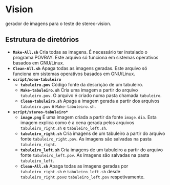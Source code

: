 # Vision
gerador de imagens para o teste de stereo-vision.

## Estrutura de diretórios

- **`Make-All.sh`** Cria todas as imagens. É necessário ter instalado o programa POVRAY. Este arquivo só funciona em sistemas operativos basados em GNU/Linux.
- **`Clean-All.sh`** Apaga todas as imagens geradas. Este arquivo só funciona em sistemas operativos basados em GNU/Linux.
- **`script/mono-tabuleiro`**
    - **`tabuleiro.pov`** Código fonte da descrição de um tabuleiro.
    - **`Make-tabuleiro.sh`** Cria uma imagem a partir do arquivo `tabuleiro.pov`. O arquivo é criado numa pasta chamada `tabuleiro`.
    - **`Clean-tabuleiro.sh`** Apaga a imagem gerada a partir dos arquivos `tabuleiro.pov` e `Make-tabuleiro.sh`.
- **`script/stereo-tabuleiro*`**
    - **`image.png`** É uma imagem criada a partir da fonte `image.dia`. Esta imagem explica como é a cena gerada pelos arquivos `tabuleiro_right.sh` e `tabuleiro_left.sh`.
    - **`tabuleiro_right.sh`** Cria imagens de um tabuleiro a partir do arquivo fonte `tabuleiro_right.pov`. As imagens são salvadas na pasta `tabuleiro_right`.
    - **`tabuleiro_left.sh`** Cria imagens de um tabuleiro a partir do arquivo fonte `tabuleiro_left.pov`. As imagens são salvadas na pasta `tabuleiro_left`.
    - **`Clean-All.sh`** Apaga todas as imagens geradas por `tabuleiro_right.sh` e `tabuleiro_left.sh` desde `tabuleiro_right.pov`e `tabuleiro_left.pov` respetivamente.
